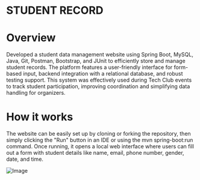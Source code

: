 
# STUDENT RECORD

# Overview

Developed a student data management website using Spring Boot, MySQL, Java, Git, Postman, Bootstrap, and JUnit to efficiently store and manage student records. The platform features a user-friendly interface for form-based input, backend integration with a relational database, and robust testing support. This system was effectively used during Tech Club events to track student participation, improving coordination and simplifying data handling for organizers. 

# How it works
 
The website can be easily set up by cloning or forking the repository, then simply clicking the "Run" button in an IDE or using the mvn spring-boot:run command. Once running, it opens a local web interface where users can fill out a form with student details like name, email, phone number, gender, date, and time. 

![Image](https://github.com/user-attachments/assets/5d64c150-c5c5-4377-82e0-3c3b7aeeedfd)

